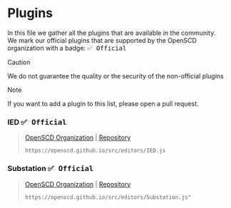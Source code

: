 # Plugins

In this file we gather all the plugins that are available in the community.  
We mark our official plugins that are supported by the OpenSCD organization with a badge: <kbd>✅ Official</kbd>

> [!CAUTION]
> We do not guarantee the quality or the security of the non-official plugins

> [!NOTE]
> If you want to add a plugin to this list, please open a pull request.



### IED <kbd>✅ Official</kbd>

> [OpenSCD Organization](https://github.com/openscd) | [Repository](https://github.com/openscd/open-scd/issues/1435)
>
> ```
> https://openscd.github.io/src/editors/IED.js
> ```


### Substation <kbd>✅ Official</kbd>

> [OpenSCD Organization](https://github.com/openscd) | [Repository](https://github.com/openscd/open-scd/issues/1435)
> 
> ```
> https://openscd.github.io/src/editors/Substation.js"
> ```
